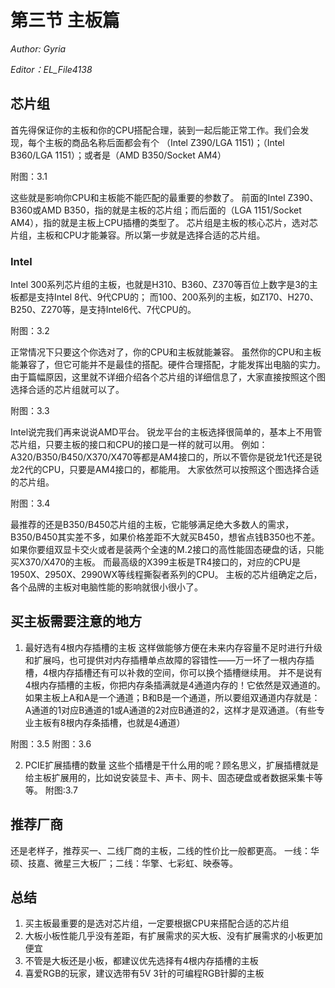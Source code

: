 # 第三节 主板篇

*Author: Gyria*

*Editor：EL_File4138*

## 芯片组
首先得保证你的主板和你的CPU搭配合理，装到一起后能正常工作。我们会发现，每个主板的商品名称后面都会有个
（Intel Z390/LGA 1151)；（Intel B360/LGA 1151）；或者是（AMD B350/Socket AM4）

附图：3.1

这些就是影响你CPU和主板能不能匹配的最重要的参数了。
前面的Intel Z390、B360或AMD B350，指的就是主板的芯片组；而后面的（LGA 1151/Socket AM4），指的就是主板上CPU插槽的类型了。
芯片组是主板的核心芯片，选对芯片组，主板和CPU才能兼容。所以第一步就是选择合适的芯片组。

### Intel
Intel 300系列芯片组的主板，也就是H310、B360、Z370等百位上数字是3的主板都是支持Intel 8代、9代CPU的；
而100、200系列的主板，如Z170、H270、B250、Z270等，是支持Intel6代、7代CPU的。

附图：3.2

正常情况下只要这个你选对了，你的CPU和主板就能兼容。
虽然你的CPU和主板能兼容了，但它可能并不是最佳的搭配。硬件合理搭配，才能发挥出电脑的实力。
由于篇幅原因，这里就不详细介绍各个芯片组的详细信息了，大家直接按照这个图选择合适的芯片组就可以了。

附图：3.3

Intel说完我们再来说说AMD平台。
锐龙平台的主板选择很简单的，基本上不用管芯片组，只要主板的接口和CPU的接口是一样的就可以用。
例如：A320/B350/B450/X370/X470等都是AM4接口的，所以不管你是锐龙1代还是锐龙2代的CPU，只要是AM4接口的，都能用。
大家依然可以按照这个图选择合适的芯片组。

附图：3.4

最推荐的还是B350/B450芯片组的主板，它能够满足绝大多数人的需求，B350/B450其实差不多，如果价格差距不大就买B450，想省点钱B350也不差。
如果你要组双显卡交火或者是装两个全速的M.2接口的高性能固态硬盘的话，只能买X370/X470的主板。
而最高级的X399主板是TR4接口的，对应的CPU是1950X、2950X、2990WX等线程撕裂者系列的CPU。
主板的芯片组确定之后，各个品牌的主板对电脑性能的影响就很小很小了。

## 买主板需要注意的地方

1. 最好选有4根内存插槽的主板
这样做能够方便在未来内存容量不足时进行升级和扩展吗，也可提供对内存插槽单点故障的容错性——万一坏了一根内存插槽，4根内存插槽还有可以补救的空间，你可以换个插槽继续用。
并不是说有4根内存插槽的主板，你把内存条插满就是4通道内存的！它依然是双通道的。如果主板上A和A是一个通道；B和B是一个通道，所以要组双通道内存就是：A通道的1对应B通道的1或A通道的2对应B通道的2，这样才是双通道。（有些专业主板有8根内存条插槽，也就是4通道）

附图：3.5   附图：3.6

2. PCIE扩展插槽的数量
这些个插槽是干什么用的呢？顾名思义，扩展插槽就是给主板扩展用的，比如说安装显卡、声卡、网卡、固态硬盘或者数据采集卡等等。
附图:3.7

## 推荐厂商
还是老样子，推荐买一、二线厂商的主板，二线的性价比一般都更高。
一线：华硕、技嘉、微星三大板厂；二线：华擎、七彩虹、映泰等。

## 总结
1. 买主板最重要的是选对芯片组，一定要根据CPU来搭配合适的芯片组
2. 大板小板性能几乎没有差距，有扩展需求的买大板、没有扩展需求的小板更加便宜
3. 不管是大板还是小板，都建议优先选择有4根内存插槽的主板
4. 喜爱RGB的玩家，建议选带有5V 3针的可编程RGB针脚的主板
